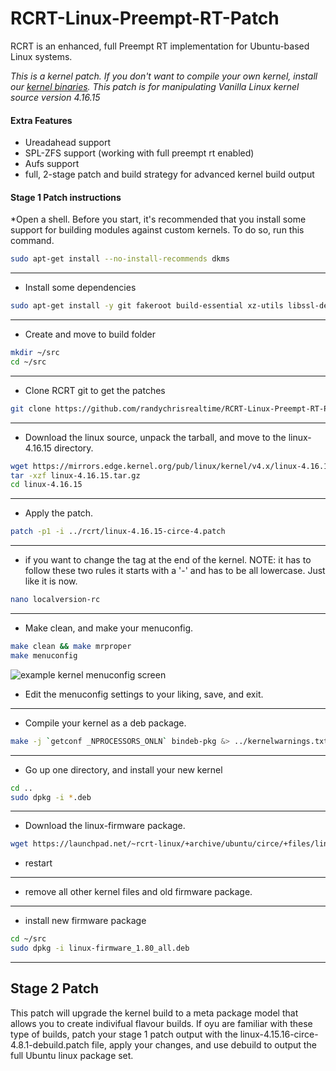 # RCRT-Linux-Preempt-RT-Patch

RCRT is an enhanced, full Preempt RT implementation for Ubuntu-based Linux systems.


*This is a kernel patch. If you don't want to compile your own kernel, install our [kernel binaries](https://launchpad.net/~rcrt-linux/circe). This patch is for manipulating Vanilla Linux kernel source version 4.16.15*

#### Extra Features
  * Ureadahead support 
  * SPL-ZFS support (working with full preempt rt enabled)
  * Aufs support
  * full, 2-stage patch and build strategy for advanced kernel build output


#### Stage 1 Patch instructions
  *Open a shell. Before you start, it's recommended that you install some support for building modules against custom kernels. To do so, run this command.
```bash
sudo apt-get install --no-install-recommends dkms
```
---
  * Install some dependencies
```bash
sudo apt-get install -y git fakeroot build-essential xz-utils libssl-dev bc kernel-package libncurses5-dev ccache wget dh-make devscripts subversion perl gawk libelf-dev bison flex qt4-qmake libqt4-dev pkg-config
```
---
  * Create and move to build folder
```bash
mkdir ~/src
cd ~/src
```
---
  * Clone RCRT git to get the patches
```bash
git clone https://github.com/randychrisrealtime/RCRT-Linux-Preempt-RT-Patch rcrt
```
---
  * Download the linux source, unpack the tarball, and move to the linux-4.16.15 directory.

```bash
wget https://mirrors.edge.kernel.org/pub/linux/kernel/v4.x/linux-4.16.15.tar.gz 
tar -xzf linux-4.16.15.tar.gz
cd linux-4.16.15
```
---
  * Apply the patch.
```bash
patch -p1 -i ../rcrt/linux-4.16.15-circe-4.patch
```
---
 * if you want to change the tag at the end of the kernel. NOTE: it has to follow these two rules it starts with a '-' and has to be all lowercase. Just like it is now.
```bash
nano localversion-rc
```
---
  * Make clean, and make your menuconfig.
```bash
make clean && make mrproper
make menuconfig
```
![example kernel menuconfig screen](https://linuxhint.com/wp-content/uploads/2018/02/s7.png)
  * Edit the menuconfig settings to your liking, save, and exit.
---
  * Compile your kernel as a deb package.
```bash
make -j `getconf _NPROCESSORS_ONLN` bindeb-pkg &> ../kernelwarnings.txt
```
---
  * Go up one directory, and install your new kernel
```bash
cd ..
sudo dpkg -i *.deb
```
---
  * Download the linux-firmware package.
```bash
wget https://launchpad.net/~rcrt-linux/+archive/ubuntu/circe/+files/linux-firmware_1.180_all.deb
```
  * restart
---
  * remove all other kernel files and old firmware package.
---
  * install new firmware package
```bash
cd ~/src
sudo dpkg -i linux-firmware_1.80_all.deb
```
---
## Stage 2 Patch
This patch will upgrade the kernel build to a meta package model that allows you to create indivifual flavour builds. If oyu are familiar with these type of builds, patch your stage 1 patch output with the linux-4.15.16-circe-4.8.1-debuild.patch file, apply your changes, and use debuild to output the full Ubuntu linux package set.
